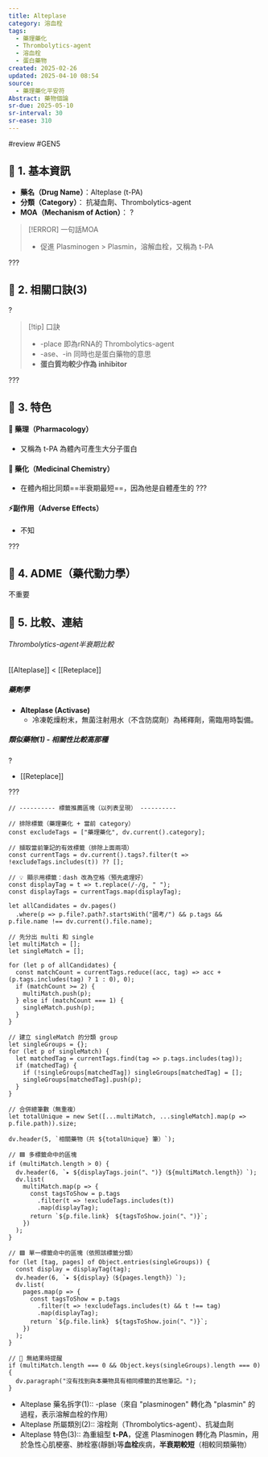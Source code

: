 ```yaml
---
title: Alteplase
category: 溶血栓
tags:
  - 藥理藥化
  - Thrombolytics-agent
  - 溶血栓
  - 蛋白藥物
created: 2025-02-26
updated: 2025-04-10 08:54
source:
  - 藥理藥化平安符
Abstract: 藥物個論
sr-due: 2025-05-10
sr-interval: 30
sr-ease: 310
---
```

#review #GEN5 

## 🔹 1. 基本資訊
- **藥名（Drug Name）**：Alteplase (t-PA)
- **分類（Category）**： 抗凝血劑、Thrombolytics-agent
- **MOA（Mechanism of Action）**：
?
> [!ERROR] 一句話MOA
> - 促進 Plasminogen > Plasmin，溶解血栓，又稱為 t-PA <!--SR:!2025-04-26,16,310-->

???


## 🔹 2. 相關口訣(3)
?
> [!tip] 口訣
> - -place 即為rRNA的 Thrombolytics-agent 
> - -ase、-in 同時也是蛋白藥物的意思
> - **蛋白質均較少作為 inhibitor** <!--SR:!2025-04-23,13,290-->

???

## 🔹 3. 特色
#### 🧪 藥理（Pharmacology）

- 又稱為 t-PA 為體內可產生大分子蛋白

#### 🧬 藥化（Medicinal Chemistry）

- 在體內相比同類==半衰期最短==，因為他是自體產生的 <!--SR:!2025-04-13,3,250-->
???
#### ⚡副作用（Adverse Effects）
- 不知

???


## 🔹 4. ADME（藥代動力學）
 不重要
## 🔹 5. 比較、連結

###### Thrombolytics-agent半衰期比較
[[Alteplase]] < [[Reteplace]]

##### 藥劑學
- **Alteplase (Activase)**
    - 冷凍乾燥粉末，無菌注射用水（不含防腐劑）為稀釋劑，需臨用時製備。


##### 類似藥物(1) - 相關性比較高那種
?
- [[Reteplace]] <!--SR:!2025-04-14,4,280-->

???


```dataviewjs
// ---------- 標籤推薦區塊（以列表呈現） ----------

// 排除標籤（藥理藥化 + 當前 category）
const excludeTags = ["藥理藥化", dv.current().category];

// 擷取當前筆記的有效標籤（排除上面兩項）
const currentTags = dv.current().tags?.filter(t => !excludeTags.includes(t)) ?? [];

// 💡 顯示用標籤：dash 改為空格（預先處理好）
const displayTag = t => t.replace(/-/g, " ");
const displayTags = currentTags.map(displayTag);

let allCandidates = dv.pages()
  .where(p => p.file?.path?.startsWith("國考/") && p.tags && p.file.name !== dv.current().file.name);

// 先分出 multi 和 single
let multiMatch = [];
let singleMatch = [];

for (let p of allCandidates) {
  const matchCount = currentTags.reduce((acc, tag) => acc + (p.tags.includes(tag) ? 1 : 0), 0);
  if (matchCount >= 2) {
    multiMatch.push(p);
  } else if (matchCount === 1) {
    singleMatch.push(p);
  }
}

// 建立 singleMatch 的分類 group
let singleGroups = {};
for (let p of singleMatch) {
  let matchedTag = currentTags.find(tag => p.tags.includes(tag));
  if (matchedTag) {
    if (!singleGroups[matchedTag]) singleGroups[matchedTag] = [];
    singleGroups[matchedTag].push(p);
  }
}

// 合併總筆數（無重複）
let totalUnique = new Set([...multiMatch, ...singleMatch].map(p => p.file.path)).size;

dv.header(5, `相關藥物（共 ${totalUnique} 筆）`);

// 🟦 多標籤命中的區塊
if (multiMatch.length > 0) {
  dv.header(6, `▸ ${displayTags.join("、")}（${multiMatch.length}）`);
  dv.list(
    multiMatch.map(p => {
      const tagsToShow = p.tags
        .filter(t => !excludeTags.includes(t))
        .map(displayTag);
      return `${p.file.link}　${tagsToShow.join("、")}`;
    })
  );
}

// 🟩 單一標籤命中的區塊（依照該標籤分類）
for (let [tag, pages] of Object.entries(singleGroups)) {
  const display = displayTag(tag);
  dv.header(6, `▸ ${display}（${pages.length}）`);
  dv.list(
    pages.map(p => {
      const tagsToShow = p.tags
        .filter(t => !excludeTags.includes(t) && t !== tag)
        .map(displayTag);
      return `${p.file.link}　${tagsToShow.join("、")}`;
    })
  );
}

// 🔕 無結果時提醒
if (multiMatch.length === 0 && Object.keys(singleGroups).length === 0) {
  dv.paragraph("沒有找到與本藥物具有相同標籤的其他筆記。");
}

```

- Alteplase 藥名拆字(1):: -plase（來自 "plasminogen" 轉化為 "plasmin" 的過程，表示溶解血栓的作用） <!--SR:!2025-04-14,4,280-->
- Alteplase 所屬類別(2):: 溶栓劑（Thrombolytics-agent）、抗凝血劑 <!--SR:!2025-04-14,4,280-->
- Alteplase 特色(3):: 為重組型 **t-PA**，促進 Plasminogen 轉化為 Plasmin，用於急性心肌梗塞、肺栓塞(靜脈)等**血栓**疾病，**半衰期較短**（相較同類藥物） <!--SR:!2025-04-14,4,280-->
